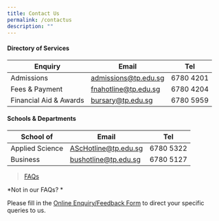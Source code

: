 ```yaml
---
title: Contact Us
permalink: /contactus
description: ""
---
```

#### **Directory of Services**

| **Enquiry** |**Email** | **Tel** |
| -------- | -------- | -------- |
| Admissions    | admissions@tp.edu.sg | 6780 4201 |
Fees & Payment | fnahotline@tp.edu.sg | 6780 4204|
Financial Aid & Awards | bursary@tp.edu.sg | 6780 5959

#### **Schools & Departments**


| **School of**| **Email** | **Tel**|
| -------- | -------- | -------- |
| Applied Science | AScHotline@tp.edu.sg | 6780 5322|
| Business | bushotline@tp.edu.sg | 6780 5127|






>[ FAQs](https://www.tp.edu.sg/about-tp/contact-us.html)

*Not in our FAQs? *

Please fill in the [Online Enquiry/Feedback Form](https://tp.questionpro.com/a/TakeSurvey?tt=puLuRg6R9VY%3D) to direct your specific queries to us.